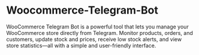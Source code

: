 # Woocommerce-Telegram-Bot
WooCommerce Telegram Bot is a powerful tool that lets you manage your WooCommerce store directly from Telegram. Monitor products, orders, and customers, update stock and prices, receive low stock alerts, and view store statistics—all with a simple and user-friendly interface.
